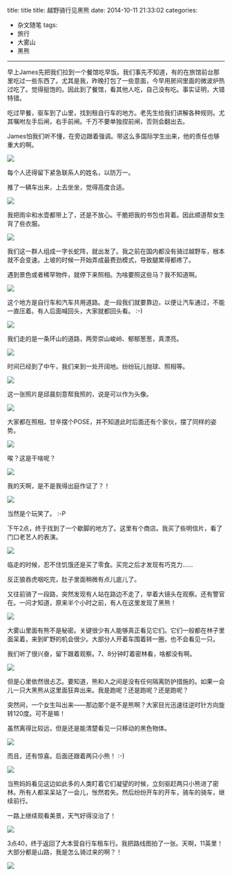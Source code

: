 

title: title
title: 越野骑行见黑熊
date: 2014-10-11 21:33:02
categories:
- 杂文随笔
tags:
- 旅行
- 大雾山
- 黑熊


---


早上James先把我们拉到一个餐馆吃早饭。我们事先不知道，有的在旅馆前台那里吃过一些东西了。尤其是我，昨晚打包了一些意面，今早用房间里面的微波炉热过吃了。觉得挺饱的。因此到了餐馆，看其他人吃，自己没有吃。事实证明，大错特错。

吃过早餐，驱车到了山里，找到租自行车的地方。老先生给我们讲解各种规则。尤其嘱咐左手后闸，右手前闸。千万不要单独捏前闸，否则会翻出去。

James怕我们听不懂，在旁边跟着强调。带这么多国际学生出来，他的责任也够重大的啊。

![](http://7mnmvp.com1.z0.glb.clouddn.com/2014-10-11_10.55.18.jpg)

每个人还得留下紧急联系人的姓名，以防万一。

推了一辆车出来，上去坐坐，觉得高度合适。

![](http://7mnmvp.com1.z0.glb.clouddn.com/2014-10-11_10.55.37.jpg)

我把雨伞和水壶都带上了，还是不放心。干脆把我的书包也背着。因此顺道帮女生背了些衣服。

![](http://7mnmvp.com1.z0.glb.clouddn.com/2014-10-11_10.55.15.jpg)

我们这一群人组成一字长蛇阵，就出发了。我之前在国内都没有骑过越野车，根本就不会变速。上坡的时候一开始弄成最费劲模式，导致腿累得都疼了。

遇到景色或者稀罕物件，就停下来照相。为啥要照这些马？我不知道啊。

![](http://7mnmvp.com1.z0.glb.clouddn.com/gatlinburgIMG_2441.jpg)

这个地方是自行车和汽车共用道路。走一段我们就要靠边，以便让汽车通过，不能一直压着。有人后面喊回头，大家就都回头看。 :-)

![](http://7mnmvp.com1.z0.glb.clouddn.com/gatlinburgIMG_2463.jpg)

我们走的是一条环山的道路，两旁崇山峻岭、郁郁葱葱，真漂亮。

![](http://7mnmvp.com1.z0.glb.clouddn.com/2014-10-11_11.40.51.jpg)



时间已经到了中午，我们来到一处开阔地。纷纷玩儿抛球、照相等。

![](http://7mnmvp.com1.z0.glb.clouddn.com/gatlinburgIMG_2515.jpg)

这一张照片是邱晨刻意帮我照的，说是可以作为头像。

![](http://7mnmvp.com1.z0.glb.clouddn.com/gatlinburgIMG_2517.jpg)

大家都在照相，甘辛摆个POSE，并不知道此时后面还有个家伙，摆了同样的姿势。

![](http://7mnmvp.com1.z0.glb.clouddn.com/2014-10-11_13.04.25.jpg)

唉？这是干啥呢？

![](http://7mnmvp.com1.z0.glb.clouddn.com/2014-10-11_13.04.27.jpg)

我的天啊，是不是我得出庭作证了？！

![](http://7mnmvp.com1.z0.glb.clouddn.com/2014-10-11_13.04.30.jpg)

当然是个玩笑了。 :-P

下午2点，终于找到了一个歇脚的地方了。这里有个商店。我买了些明信片，看了门口老艺人的表演。

![](http://7mnmvp.com1.z0.glb.clouddn.com/2014-10-11_14.02.05.jpg)

临走的时候，忍不住饥饿还是买了零食。买完之后才发现有巧克力……

反正狼吞虎咽吃完，肚子里面稍微有点儿底儿了。

又往前骑了一段路，突然发现有人站在路边不走了，举着大镜头在观察。还有警官在。一问才知道，原来半个小时之前，有人在这里发现了黑熊！

![](http://7mnmvp.com1.z0.glb.clouddn.com/2014-10-11_15.05.38.jpg)

大雾山里面有熊不是秘密。关键很少有人能够真正看见它们。它们一般都在林子里面呆着，来到旷野的机会很少。大部分人开着车围着转一圈，也不会看见一只。

我们听了很兴奋，留下跟着观察。7、8分钟盯着密林看，啥都没有啊。

![](http://7mnmvp.com1.z0.glb.clouddn.com/2014-10-11_15.05.40.jpg)

但是心里依然很忐忑。要知道，熊和人之间是没有任何隔离防护措施的。如果一会儿一只大黑熊从这里面狂奔出来。我是跑呢？还是跑呢？还是跑呢？

突然间，一个女生叫出来——那边那个是不是熊啊？大家目光迅速往逆时针方向旋转120度。可不是嘛！

虽然离得比较远，但是还是能清楚看见一只移动的黑色物体。

![](http://7mnmvp.com1.z0.glb.clouddn.com/2014-10-11_15.07.52.jpg)

而且，还有惊喜。后面还跟着两只小熊！ :-)

![](http://7mnmvp.com1.z0.glb.clouddn.com/2014-10-11_15.09.49.jpg)

当熊妈妈看见这边如此多的人类盯着它们凝望的时候，立刻驱赶两只小熊进了密林。所有人都呆呆站了一会儿，怅然若失。然后纷纷开车的开车，骑车的骑车，继续前行。

一路上继续观看美景，天气好得没治了！

![](http://7mnmvp.com1.z0.glb.clouddn.com/2014-10-11_15.23.07.jpg)

3点40，终于返回了大本营自行车租车行。我把路线图拍了一张。天啊，11英里！大部分都是山路，我是怎么骑过来的啊？！

![](http://7mnmvp.com1.z0.glb.clouddn.com/2014-10-11_15.46.38.jpg)
